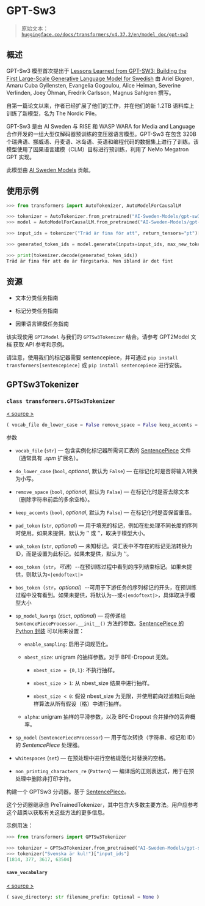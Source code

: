 # GPT-Sw3

> 原始文本：[`huggingface.co/docs/transformers/v4.37.2/en/model_doc/gpt-sw3`](https://huggingface.co/docs/transformers/v4.37.2/en/model_doc/gpt-sw3)

## 概述

GPT-Sw3 模型首次提出于 [Lessons Learned from GPT-SW3: Building the First Large-Scale Generative Language Model for Swedish](http://www.lrec-conf.org/proceedings/lrec2022/pdf/2022.lrec-1.376.pdf) 由 Ariel Ekgren, Amaru Cuba Gyllensten, Evangelia Gogoulou, Alice Heiman, Severine Verlinden, Joey Öhman, Fredrik Carlsson, Magnus Sahlgren 撰写。

自第一篇论文以来，作者已经扩展了他们的工作，并在他们的新 1.2TB 语料库上训练了新模型，名为 The Nordic Pile。

GPT-Sw3 是由 AI Sweden 与 RISE 和 WASP WARA for Media and Language 合作开发的一组大型仅解码器预训练的变压器语言模型。GPT-Sw3 在包含 320B 个瑞典语、挪威语、丹麦语、冰岛语、英语和编程代码的数据集上进行了训练。该模型使用了因果语言建模（CLM）目标进行预训练，利用了 NeMo Megatron GPT 实现。

此模型由 [AI Sweden Models](https://huggingface.co/AI-Sweden-Models) 贡献。

## 使用示例

```py
>>> from transformers import AutoTokenizer, AutoModelForCausalLM

>>> tokenizer = AutoTokenizer.from_pretrained("AI-Sweden-Models/gpt-sw3-356m")
>>> model = AutoModelForCausalLM.from_pretrained("AI-Sweden-Models/gpt-sw3-356m")

>>> input_ids = tokenizer("Träd är fina för att", return_tensors="pt")["input_ids"]

>>> generated_token_ids = model.generate(inputs=input_ids, max_new_tokens=10, do_sample=True)[0]

>>> print(tokenizer.decode(generated_token_ids))
Träd är fina för att de är färgstarka. Men ibland är det fint
```

## 资源

+   文本分类任务指南

+   标记分类任务指南

+   因果语言建模任务指南

该实现使用 `GPT2Model` 与我们的 `GPTSw3Tokenizer` 结合。请参考 GPT2Model 文档 获取 API 参考和示例。

请注意，使用我们的标记器需要 sentencepiece，并可通过 `pip install transformers[sentencepiece]` 或 `pip install sentencepiece` 进行安装。

## GPTSw3Tokenizer

### `class transformers.GPTSw3Tokenizer`

[< source >](https://github.com/huggingface/transformers/blob/v4.37.2/src/transformers/models/gpt_sw3/tokenization_gpt_sw3.py#L45)

```py
( vocab_file do_lower_case = False remove_space = False keep_accents = False pad_token = None unk_token = None eos_token = None bos_token = None sp_model_kwargs: Optional = None **kwargs )
```

参数

+   `vocab_file` (`str`) — 包含实例化标记器所需词汇表的 [SentencePiece](https://github.com/google/sentencepiece) 文件（通常具有 *.spm* 扩展名）。

+   `do_lower_case` (`bool`, *optional*, 默认为 `False`) — 在标记化时是否将输入转换为小写。

+   `remove_space` (`bool`, *optional*, 默认为 `False`) — 在标记化时是否去除文本（删除字符串前后的多余空格）。

+   `keep_accents` (`bool`, *optional*, 默认为 `False`) — 在标记化时是否保留重音。

+   `pad_token` (`str`, *optional*) — 用于填充的标记，例如在批处理不同长度的序列时使用。如果未提供，默认为 ’<pad>’ 或 ’<unk>’，取决于模型大小。</unk></pad>

+   `unk_token` (`str`, *optional*) — 未知标记。词汇表中不存在的标记无法转换为 ID，而是设置为此标记。如果未提供，默认为 ’<unk>‘。</unk>

+   `eos_token`（`str`，*可选*）--在预训练过程中看到的序列结束标记。如果未提供，则默认为`<|endoftext|>`

+   `bos_token`（`str`，*optional*）--可用于下游任务的序列标记的开头，在预训练过程中没有看到。如果未提供，将默认为`~~`或`<|endoftext|>`，具体取决于模型大小

+   `sp_model_kwargs` (`dict`, *optional*) — 将传递给 `SentencePieceProcessor.__init__()` 方法的参数。[SentencePiece 的 Python 封装](https://github.com/google/sentencepiece/tree/master/python) 可以用来设置：

    +   `enable_sampling`: 启用子词规范化。

    +   `nbest_size`: unigram 的抽样参数。对于 BPE-Dropout 无效。

        +   `nbest_size = {0,1}`: 不执行抽样。

        +   `nbest_size > 1`: 从 nbest_size 结果中进行抽样。

        +   `nbest_size < 0`: 假设 nbest_size 为无限，并使用前向过滤和后向抽样算法从所有假设（格）中进行抽样。

    +   `alpha`: unigram 抽样的平滑参数，以及 BPE-Dropout 合并操作的丢弃概率。

+   `sp_model` (`SentencePieceProcessor`) — 用于每次转换（字符串、标记和 ID）的 *SentencePiece* 处理器。

+   `whitespaces` (`set`) — 在预处理中进行空格规范化时替换的空格。

+   `non_printing_characters_re` (`Pattern`) — 编译后的正则表达式，用于在预处理中删除非打印字符。

构建一个 GPTSw3 分词器。基于 [SentencePiece](https://github.com/google/sentencepiece)。

这个分词器继承自 PreTrainedTokenizer，其中包含大多数主要方法。用户应参考这个超类以获取有关这些方法的更多信息。

示例用法：

```py
>>> from transformers import GPTSw3Tokenizer

>>> tokenizer = GPTSw3Tokenizer.from_pretrained("AI-Sweden-Models/gpt-sw3-126m")
>>> tokenizer("Svenska är kul!")["input_ids"]
[1814, 377, 3617, 63504]
```

#### `save_vocabulary`

[< source >](https://github.com/huggingface/transformers/blob/v4.37.2/src/transformers/models/gpt_sw3/tokenization_gpt_sw3.py#L258)

```py
( save_directory: str filename_prefix: Optional = None )
```
